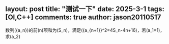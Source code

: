 layout: post
title: "测试一下"
date:   2025-3-1
tags: [OI,C++]
comments: true
author: jason20110517
---

数列<span class="math inline">\(\{a_n\}\)</span><script type="math/tex">\{a_n\}</script>的前<span class="math inline">\(n\)</span><script type="math/tex">n</script>项和为<span class="math inline">\(S_n\)</span><script type="math/tex">S_n</script>，满足<span class="math inline">\({a_{n+1}}^2=4S_n-4n+16\)</span><script type="math/tex">{a_{n+1}}^2=4S_n-4n+16</script>，若<span class="math inline">\(a_1=1\)</span><script type="math/tex">a_1=1</script>，求<span class="math inline">\(a_2\)</span><script type="math/tex">a_2</script>

